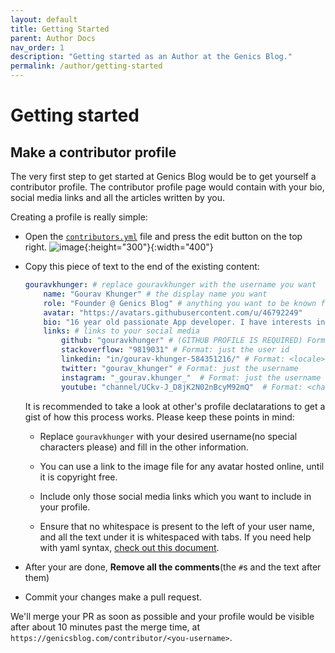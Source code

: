 ```yaml
---
layout: default
title: Getting Started
parent: Author Docs
nav_order: 1
description: "Getting started as an Author at the Genics Blog."
permalink: /author/getting-started
---
```


# Getting started

## Make a contributor profile

The very first step to get started at Genics Blog would be to get yourself a contributor profile. The contributor profile page would contain with your bio, social media links and all the articles written by you.

Creating a profile is really simple:

- Open the [`contributors.yml`](https://github.com/genicsblog/genicsblog.github.io/blob/main/_data/contributors.yml) file and press the edit button on the top right.
    ![image](https://user-images.githubusercontent.com/46792249/147688574-f3e743a8-a406-42f5-8503-b666ca9b7601.png){:height="300"}{:width="400"}

- Copy this piece of text to the end of the existing content:
    ```yml
    gouravkhunger: # replace gouravkhunger with the username you want
        name: "Gourav Khunger" # the display name you want
        role: "Founder @ Genics Blog" # anything you want to be known for, ex: Full stack dev, Intern @ Company, etc.
        avatar: "https://avatars.githubusercontent.com/u/46792249"
        bio: "16 year old passionate App developer. I have interests in web development too." # your about me, max 200 chars
        links: # links to your social media
            github: "gouravkhunger" # (GITHUB PROFILE IS REQUIRED) Format: just the username
            stackoverflow: "9819031" # Format: just the user id
            linkedin: "in/gourav-khunger-584351216/" # Format: <locale>/<user-id>
            twitter: "gourav_khunger" # Format: just the username
            instagram: "_gourav.khunger_"  # Format: just the username
            youtube: "channel/UCkv-J_D8jK2N02nBcyM92mQ"  # Format: <channel or c>/<channel-id> Depends on if your channel is verified or not
    ```

    It is recommended to take a look at other's profile declatarations to get a gist of how this process works. Please keep these points in mind:

    - Replace `gouravkhunger` with your desired username(no special characters please) and fill in the other information.
    
    - You can use a link to the image file for any avatar hosted online, until it is copyright free.

    - Include only those social media links which you want to include in your profile.

    - Ensure that no whitespace is present to the left of your user name, and all the text under it is whitespaced with tabs. If you need help with yaml syntax, [check out this document](https://docs.ansible.com/ansible/latest/reference_appendices/YAMLSyntax.html).

- After your are done, **Remove all the comments**(the `#`s and the text after them)

- Commit your changes make a pull request. 

We'll merge your PR as soon as possible and your profile would be visible after about 10 minutes past the merge time, at `https://genicsblog.com/contributor/<you-username>`.